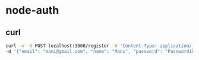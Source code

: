 # node-auth 

## curl 
 ```sh 
 curl -v -X POST localhost:3000/register -H 'Content-Type: application/json' \
 -d '{"email": "mani@gmail.com", "name": "Mani", "password": "Password10", "passwordConfirmation": "Password10"}'
 ```